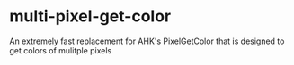 # multi-pixel-get-color
An extremely fast replacement for AHK's PixelGetColor that is designed to get colors of mulitple pixels

